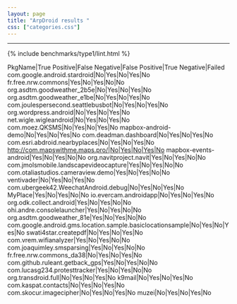 ```yaml
---
layout: page
title: "ArpDroid results "
css: ["categories.css"]
---
```



-----

{% include benchmarks/type1/lint.html %}

PkgName|True Positive|False Negative|False Positive|True Negative|Failed
com.google.android.stardroid|No|Yes|No|Yes|No
fr.free.nrw.commons|Yes|No|Yes|No|No
org.asdtm.goodweather_2b5e|No|Yes|No|Yes|No
org.asdtm.goodweather_e1be|No|Yes|No|Yes|No
com.joulespersecond.seattlebusbot|No|Yes|No|Yes|No
org.wordpress.android|No|Yes|No|Yes|No
net.wigle.wigleandroid|No|Yes|No|Yes|No
com.moez.QKSMS|No|Yes|No|Yes|No
mapbox-android-demo|No|Yes|No|Yes|No
com.deadman.dashboard|No|Yes|No|Yes|No
com.esri.abdroid.nearbyplaces|No|Yes|No|Yes|No
http://com.mapswithme.maps.pro/|No|Yes|No|Yes|No
mapbox-events-android|Yes|No|Yes|No|No
org.navitproject.navit|Yes|No|Yes|No|No
com.jmolsmobile.landscapevideocapture|Yes|No|Yes|No|No
com.otaliastudios.cameraview.demo|Yes|No|Yes|No|No
ventivader|No|Yes|No|Yes|No
com.ubergeek42.WeechatAndroid.debug|No|Yes|No|Yes|No
MyPlace|Yes|No|Yes|No|No
io.evercam.androidapp|No|Yes|No|Yes|No
org.odk.collect.android|Yes|No|Yes|No|No
ohi.andre.consolelauncher|Yes|No|Yes|No|No
org.asdtm.goodweather_81e|Yes|No|Yes|No|No
com.google.android.gms.location.sample.basiclocationsample|No|Yes|No|Yes|No
swati4star.createpdf|No|Yes|No|Yes|No
com.vrem.wifianalyzer|Yes|No|Yes|No|No
com.joaquimley.smsparsing|Yes|No|Yes|No|No
fr.free.nrw.commons_da38|No|Yes|No|Yes|No
com.github.ruleant.getback_gps|Yes|No|Yes|No|No
com.lucasg234.protesttracker|Yes|No|Yes|No|No
org.transdroid.full|No|Yes|No|Yes|No
k9mail|No|Yes|No|Yes|No
com.kaspat.contacts|No|Yes|No|Yes|No
com.skocur.imagecipher|No|Yes|No|Yes|No
muzei|No|Yes|No|Yes|No